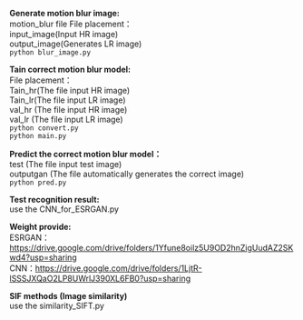 **Generate motion blur image:**  
  motion_blur file
  File placement：  
    input_image(Input HR image)  
    output_image(Generates LR image)  
    ```
    python blur_image.py   
    ```   

**Tain correct motion blur model:**  
  File placement：  
    Tain_hr(The file input HR image)  
    Tain_lr(The file input LR image)  
    val_hr (The file input HR image)  
    val_lr (The file input LR image)  
    ```
    python convert.py   
    ```  
    ```
    python main.py
    ```  

**Predict the correct motion blur model：**  
    test (The file input test image)  
    outputgan (The file automatically generates the correct image)  
    ```
    python pred.py  
    ```  

**Test recognition result:**  
    use the CNN_for_ESRGAN.py  

**Weight provide:**  
    ESRGAN：https://drive.google.com/drive/folders/1Yfune8oilz5U9OD2hnZigUudAZ2SKwd4?usp=sharing  
    CNN：https://drive.google.com/drive/folders/1LjtR-lSSSJXQaO2LP8UWrlJ390XL6FB0?usp=sharing

**SIF methods (Image similarity)**  
    use the similarity_SIFT.py 
